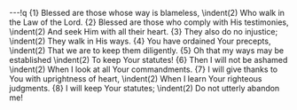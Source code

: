 ---!q
{1} Blessed are those whose way is blameless,
\indent(2) Who walk in the Law of the Lord.
{2} Blessed are those who comply with His testimonies,
\indent(2) And seek Him with all their heart.
{3} They also do no injustice;
\indent(2) They walk in His ways.
{4} You have ordained Your precepts,
\indent(2) That we are to keep them diligently.
{5} Oh that my ways may be established
\indent(2) To keep Your statutes!
{6} Then I will not be ashamed
\indent(2) When I look at all Your commandments.
{7} I will give thanks to You with uprightness of heart,
\indent(2) When I learn Your righteous judgments.
{8} I will keep Your statutes;
\indent(2) Do not utterly abandon me!